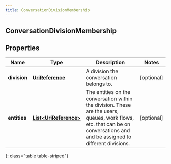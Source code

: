 ```yaml
---
title: ConversationDivisionMembership
---
```

## ConversationDivisionMembership


## Properties

| Name | Type | Description | Notes |
| ------------ | ------------- | ------------- | ------------- |
| **division** | [**UriReference**](UriReference.html) | A division the conversation belongs to. |  [optional] |
| **entities** | [**List&lt;UriReference&gt;**](UriReference.html) | The entities on the conversation within the division. These are the users, queues, work flows, etc. that can be on conversations and and be assigned to different divisions. |  [optional] |
{: class="table table-striped"}



